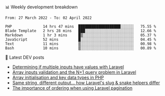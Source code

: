 📊 Weekly development breakdown
<!--START_SECTION:waka-->

```text
From: 27 March 2022 - To: 02 April 2022

PHP              14 hrs 47 mins  ███████████████████░░░░░░   75.55 %
Blade Template   2 hrs 28 mins   ███░░░░░░░░░░░░░░░░░░░░░░   12.66 %
Markdown         1 hr 3 mins     █▒░░░░░░░░░░░░░░░░░░░░░░░   05.37 %
JavaScript       52 mins         █░░░░░░░░░░░░░░░░░░░░░░░░   04.45 %
Text             11 mins         ▒░░░░░░░░░░░░░░░░░░░░░░░░   00.98 %
Bash             10 mins         ▒░░░░░░░░░░░░░░░░░░░░░░░░   00.89 %
```

<!--END_SECTION:waka-->

📕 Latest DEV posts
<!-- BLOG-POST-LIST:START -->
- [Determining if multiple inputs have values with Laravel](https://dev.to/michaelvickersuk/determining-if-multiple-inputs-have-values-with-laravel-km6)
- [Array inputs validation and the N+1 query problem in Laravel](https://dev.to/michaelvickersuk/array-inputs-validation-and-the-n1-query-problem-in-laravel-2agb)
- [Array initialisation and key data types in PHP](https://dev.to/michaelvickersuk/array-initialisation-and-key-data-types-in-php-1e5b)
- [Same string, different output... how Laravel&#39;s slug &amp; snake helpers differ](https://dev.to/michaelvickersuk/same-string-different-output-how-laravels-slug-snake-helpers-differ-1ccj)
- [The importance of ordering when using Laravel pagination](https://dev.to/michaelvickersuk/the-importance-of-ordering-when-using-laravel-pagination-1e37)
<!-- BLOG-POST-LIST:END -->
